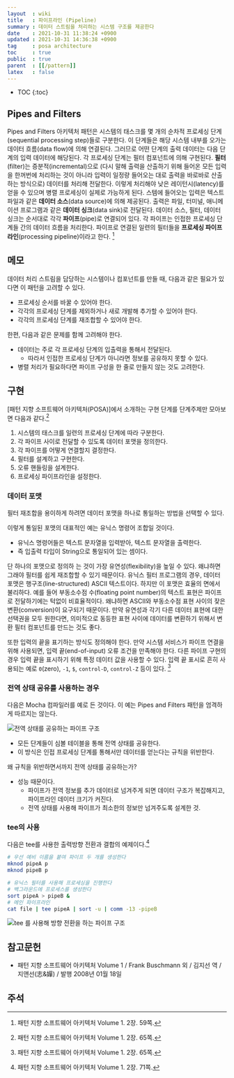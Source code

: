 ```yaml
---
layout  : wiki
title   : 파이프라인 (Pipeline)
summary : 데이터 스트림을 처리하는 시스템 구조를 제공한다
date    : 2021-10-31 11:38:24 +0900
updated : 2021-10-31 14:36:38 +0900
tag     : posa architecture
toc     : true
public  : true
parent  : [[/pattern]]
latex   : false
---
```

* TOC
{:toc}

## Pipes and Filters

>
Pipes and Filters 아키텍처 패턴은 시스템의 태스크를 몇 개의 순차적 프로세싱 단계(sequential processing step)들로 구분한다.
이 단계들은 해당 시스템 내부를 오가는 데이터 흐름(data flow)에 의해 연결된다.
그러므로 어떤 단계의 출력 데이터는 다음 단계의 입력 데이터에 해당된다.
각 프로세싱 단계는 필터 컴포넌트에 의해 구현된다.
**필터**(filter)는 증분적(incremental)으로 (다시 말해 출력을 산출하기 위해 들어온 모든 입력을 한꺼번에 처리하는 것이 아니라 입력이 일정량 들어오는 대로 출력을 바로바로 산출하는 방식으로) 데이터를 처리해 전달한다.
이렇게 처리해야 낮은 레이턴시(latency)를 얻을 수 있으며 병렬 프로세싱이 실제로 가능하게 된다.
스템에 들어오는 입력은 텍스트 파일과 같은 **데이터 소스**(data source)에 의해 제공된다.
출력은 파일, 터미널, 애니메이션 프로그램과 같은 **데이터 싱크**(data sink)로 전달된다.
데이터 소스, 필터, 데이터 싱크는 순서대로 각각 **파이프**(pipe)로 연결되어 있다.
각 파이프는 인접한 프로세싱 단계들 간의 데이터 흐름을 처리한다.
파이프로 연결된 일련의 필터들을 **프로세싱 파이프라인**(processing pipeline)이라고 한다.
[^posa-59]

## 메모

데이터 처리 스트림을 담당하는 시스템이나 컴포넌트를 만들 때, 다음과 같은 필요가 있다면 이 패턴을 고려할 수 있다.

- 프로세싱 순서를 바꿀 수 있어야 한다.
- 각각의 프로세싱 단계를 제외하거나 새로 개발해 추가할 수 있어야 한다.
- 각각의 프로세싱 단계를 재조합할 수 있어야 한다.

한편, 다음과 같은 문제를 함께 고려해야 한다.

- 데이터는 주로 각 프로세싱 단계의 입출력을 통해서 전달된다.
    - 따라서 인접한 프로세싱 단계가 아니라면 정보를 공유하지 못할 수 있다.
- 병렬 처리가 필요하다면 파이프 구성을 한 줄로 만들지 않는 것도 고려한다.

## 구현

[패턴 지향 소프트웨어 아키텍처(POSA)]에서 소개하는 구현 단계를 단계주제만 모아보면 다음과 같다.[^posa-65]

1. 시스템의 태스크를 일련의 프로세싱 단계에 따라 구분한다.
2. 각 파이프 사이로 전달할 수 있도록 데이터 포맷을 정의한다.
3. 각 파이프를 어떻게 연결할지 결정한다.
4. 필터를 설계하고 구현한다.
5. 오류 핸들링을 설계한다.
6. 프로세싱 파이프라인을 설정한다.

### 데이터 포맷

필터 재조합을 용이하게 하려면 데이터 포맷을 하나로 통일하는 방법을 선택할 수 있다.

이렇게 통일된 포맷의 대표적인 예는 유닉스 명령어 조합일 것이다.
- 유닉스 명령어들은 텍스트 문자열을 입력받아, 텍스트 문자열을 출력한다.
- 즉 입출력 타입이 String으로 통일되어 있는 셈이다.

>
단 하나의 포맷으로 정의하 는 것이 가장 유연성(flexibility)을 높일 수 있다.
왜냐하면 그래야 필터를 쉽게 재조합할 수 있기 때문이다.
유닉스 필터 프로그램의 경우, 데이터 포맷은 행구조(line-structured) ASCII 텍스트이다.
하지만 이 포맷은 효율의 면에서 불리하다.
예를 들어 부동소수점 수(floating point number)의 텍스트 표현은 파이프로 전달하기에는 턱없이 비효율적이다.
왜냐하면 ASCII와 부동소수점 표현 사이의 잦은 변환(conversion)이 요구되기 때문이다.
만약 유연성과 각기 다른 데이터 표현에 대한 선택권을 모두 원한다면,
의미적으로 동등한 표현 사이에 데이터를 변환하기 위해서 변환 필터 컴포넌트를 만드는 것도 좋다.
>
또한 입력의 끝을 표기하는 방식도 정의해야 한다.
만약 시스템 서비스가 파이프 연결을 위해 사용되면, 입력 끝(end-of-input) 오류 조건을 만족해야 한다.
다른 파이프 구현의 경우 입력 끝을 표시하기 위해 특정 데이터 값을 사용할 수 있다.
입력 끝 표시로 흔히 사용되는 예로 `0`(zero), `-1`, `$`, `control-D`, `control-Z` 등이 있다.
[^posa-65]

### 전역 상태 공유를 사용하는 경우

다음은 Mocha 컴파일러를 예로 든 것이다. 이 예는 Pipes and Filters 패턴을 엄격하게 따르지는 않는다.

![전역 상태를 공유하는 파이프 구조]( ./global-symbol-table.svg )

- 모든 단계들이 심볼 테이블을 통해 전역 상태를 공유한다.
- 이 방식은 인접 프로세싱 단계를 통해서만 데이터를 얻는다는 규칙을 위반한다.

왜 규칙을 위반하면서까지 전역 상태를 공유하는가?

- 성능 때문이다.
    - 파이프가 전역 정보를 추가 데이터로 넘겨주게 되면 데이터 구조가 복잡해지고, 파이프라인 데이터 크기가 커진다.
    - 전역 상태를 사용해 파이프가 최소한의 정보만 넘겨주도록 설계한 것.

### tee의 사용

다음은 tee를 사용한 출력방향 전환과 결합의 예제이다.[^posa-71]

```sh
# 우선 예비 이름을 붙여 파이프 두 개를 생성한다
mknod pipeA p
mknod pipeB p

# 유닉스 필터를 사용해 프로세싱을 진행한다
# 백그라운드에 프로세스를 생성한다
sort pipeA > pipeB &
# 메인 파이프라인
cat file | tee pipeA | sort -u | comm -13 -pipeB
```

![tee 를 사용해 방향 전환을 하는 파이프 구조]( ./tee.svg )


## 참고문헌

- 패턴 지향 소프트웨어 아키텍처 Volume 1 / Frank Buschmann 외 / 김지선 역 / 지앤선(志&嬋) / 발행 2008년 01월 18일

## 주석

[^posa-59]: 패턴 지향 소프트웨어 아키텍처 Volume 1. 2장. 59쪽.
[^posa-65]: 패턴 지향 소프트웨어 아키텍처 Volume 1. 2장. 65쪽.
[^posa-71]: 패턴 지향 소프트웨어 아키텍처 Volume 1. 2장. 71쪽.

